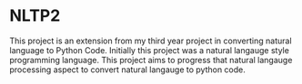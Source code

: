 # NLTP2

This project is an extension from my third year project in converting natural language to Python Code.
Initially this project was a natural langauge style programming language. This project aims to progress
that natural langauge processing aspect to convert natural langauge to python code.